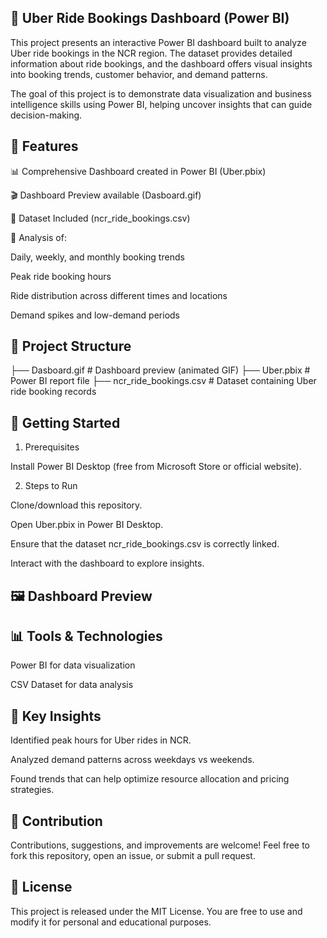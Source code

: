 ## 🚖 Uber Ride Bookings Dashboard (Power BI)

This project presents an interactive Power BI dashboard built to analyze Uber ride bookings in the NCR region. The dataset provides detailed information about ride bookings, and the dashboard offers visual insights into booking trends, customer behavior, and demand patterns.

The goal of this project is to demonstrate data visualization and business intelligence skills using Power BI, helping uncover insights that can guide decision-making.



## 📌 Features

📊 Comprehensive Dashboard created in Power BI (Uber.pbix)

🎬 Dashboard Preview available (Dasboard.gif)

📂 Dataset Included (ncr_ride_bookings.csv)

🔎 Analysis of:

Daily, weekly, and monthly booking trends

Peak ride booking hours

Ride distribution across different times and locations

Demand spikes and low-demand periods



## 📂 Project Structure
├── Dasboard.gif          # Dashboard preview (animated GIF)
├── Uber.pbix             # Power BI report file
├── ncr_ride_bookings.csv # Dataset containing Uber ride booking records




## 🚀 Getting Started

1. Prerequisites

Install Power BI Desktop (free from Microsoft Store or official website).

2. Steps to Run

Clone/download this repository.

Open Uber.pbix in Power BI Desktop.

Ensure that the dataset ncr_ride_bookings.csv is correctly linked.

Interact with the dashboard to explore insights.



## 🖼️ Dashboard Preview

## 📊 Tools & Technologies

Power BI for data visualization

CSV Dataset for data analysis



## 🎯 Key Insights

Identified peak hours for Uber rides in NCR.

Analyzed demand patterns across weekdays vs weekends.

Found trends that can help optimize resource allocation and pricing strategies.



## 🤝 Contribution

Contributions, suggestions, and improvements are welcome! Feel free to fork this repository, open an issue, or submit a pull request.



## 📜 License

This project is released under the MIT License. You are free to use and modify it for personal and educational purposes.
